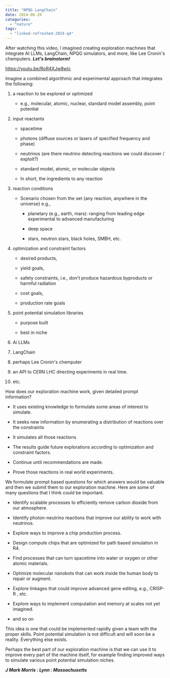 ```yaml
---
title: "NPQG LangChain"
date: 2024-06-20
categories: 
  - "nature"
tags: 
  - "linked-refreshed-2024-q4"
---
```


After watching this video, I imagined creating exploration machines that integrate AI LLMs, LangChain, NPQG simulators, and more, like Lee Cronin's chemputers. **_Let's brainstorm!_**

https://youtu.be/RoR4XJw8wIc

Imagine a combined algorithmic and experimental approach that integrates the following:

1. a reaction to be explored or optimized
    - e.g., molecular, atomic, nuclear, standard model assembly, point potential

3. input reactants
    - spacetime
    
    - photons (diffuse sources or lasers of specified frequency and phase)
    
    - neutrinos (are there neutrino detecting reactions we could discover / exploit?)
    
    - standard model, atomic, or molecular objects
    
    - In short, the ingredients to any reaction

5. reaction conditions
    - Scenario chosen from the set {any reaction, anywhere in the universe} e.g.,
        - planetary (e.g., earth, mars): ranging from leading edge experimental to advanced manufacturing
        
        - deep space
        
        - stars, neutron stars, black holes, SMBH, etc.

7. optimization and constraint factors
    - desired products,
    
    - yield goals,
    
    - safety constraints, i.e., don't produce hazardous byproducts or harmful radiation
    
    - cost goals,
    
    - production rate goals

9. point potential simulation libraries
    - purpose built
    
    - best in niche

11. Ai LLMs

13. LangChain

15. perhaps Lee Cronin's chemputer

17. an API to CERN LHC directing experiments in real time.

19. etc.

How does our exploration machine work, given detailed prompt information?

- It uses existing knowledge to formulate some areas of interest to simulate.

- It seeks new information by enumerating a distribution of reactions over the constraints

- It simulates all those reactions

- The results guide future explorations according to optimization and constraint factors.

- Continue until recommendations are made.

- Prove those reactions in real world experiments.

We formulate prompt based questions for which answers would be valuable and then we submit them to our exploration machine. Here are some of many questions that I think could be important.

- Identify scalable processes to efficiently remove carbon dioxide from our atmosphere.

- Identify photon-neutrino reactions that improve our ability to work with neutrinos.

- Explore ways to improve a chip production process.

- Design compute chips that are optimized for path based simulation in R4.

- Find processes that can turn spacetime into water or oxygen or other atomic materials.

- Optimize molecular nanobots that can work inside the human body to repair or augment.

- Explore linkages that could improve advanced gene editing, e.g., CRISP-R , etc.

- Explore ways to implement computation and memory at scales not yet imagined.

- and so on

This idea is one that could be implemented rapidly given a team with the proper skills. Point potential simulation is not difficult and will soon be a reality. Everything else exists.

Perhaps the best part of our exploration machine is that we can use it to improve every part of the machine itself, for example finding improved ways to simulate various point potential simulation niches.

**_J Mark Morris : Lynn : Massachusetts_**
